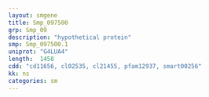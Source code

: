 ```yaml
---
layout: smgene
title: Smp_097500
grp: Smp_09
description: "hypothetical protein"
smp: Smp_097500.1
uniprot: "G4LUA4"
length:  1458
cdd: "cd11656, cl02535, cl21455, pfam12937, smart00256"
kk: ns
categories: sm
---
```

